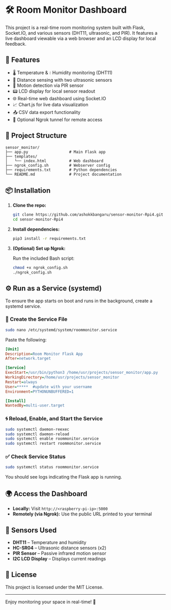 # 🛠️ Room Monitor Dashboard

This project is a real-time room monitoring system built with Flask, Socket.IO, and various sensors (DHT11, ultrasonic, and PIR). It features a live dashboard viewable via a web browser and an LCD display for local feedback.

## 🔧 Features

- 🌡️ Temperature & 💧 Humidity monitoring (DHT11)
- 📏 Distance sensing with two ultrasonic sensors
- 👀 Motion detection via PIR sensor
- 📟 LCD display for local sensor readout
- 🌐 Real-time web dashboard using Socket.IO
- 📈 Chart.js for live data visualization
- 📤 CSV data export functionality
- 🚀 Optional Ngrok tunnel for remote access

## 📂 Project Structure

```
sensor_monitor/
├── app.py                  # Main Flask app
├── templates/
│   └── index.html          # Web dashboard
├── ngrok_config.sh         # Webserver config
├── requirements.txt        # Python dependencies
└── README.md               # Project documentation
```

## 📦 Installation

1. **Clone the repo:**

   ```bash
   git clone https://github.com/ashokkbangaru/sensor-monitor-Rpi4.git
   cd sensor-monitor-Rpi4
   ```

2. **Install dependencies:**

   ```bash
   pip3 install -r requirements.txt
   ```

3. **(Optional) Set up Ngrok:**

   Run the included Bash script:

   ```bash
   chmod +x ngrok_config.sh
   ./ngrok_config.sh
   ```

## ⚙️ Run as a Service (systemd)

To ensure the app starts on boot and runs in the background, create a systemd service.

### 📝 Create the Service File

```bash
sudo nano /etc/systemd/system/roommonitor.service
```

Paste the following:

```ini
[Unit]
Description=Room Monitor Flask App
After=network.target

[Service]
ExecStart=/usr/bin/python3 /home/usr/projects/sensor_monitor/app.py
WorkingDirectory=/home/usr/projects/sensor_monitor
Restart=always
User=*****  #update with your username
Environment=PYTHONUNBUFFERED=1

[Install]
WantedBy=multi-user.target
```

### 🌀 Reload, Enable, and Start the Service

```bash
sudo systemctl daemon-reexec
sudo systemctl daemon-reload
sudo systemctl enable roommonitor.service
sudo systemctl restart roommonitor.service
```

### ✅ Check Service Status

```bash
sudo systemctl status roommonitor.service
```

You should see logs indicating the Flask app is running.

## 🌍 Access the Dashboard

- **Locally:** Visit `http://<raspberry-pi-ip>:5000`
- **Remotely (via Ngrok):** Use the public URL printed to your terminal

## 🧪 Sensors Used

- **DHT11** – Temperature and humidity
- **HC-SR04** – Ultrasonic distance sensors (x2)
- **PIR Sensor** – Passive infrared motion sensor
- **I2C LCD Display** – Displays current readings

## 📃 License

This project is licensed under the MIT License.

---

Enjoy monitoring your space in real-time! 🎉
